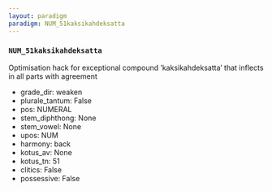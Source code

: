 ```yaml
---
layout: paradigm
paradigm: NUM_51kaksikahdeksatta
---
```

### ` NUM_51kaksikahdeksatta `

Optimisation hack for exceptional compound ’kaksikahdeksatta’ that inflects in all parts with agreement
* grade_dir: weaken
* plurale_tantum: False
* pos: NUMERAL
* stem_diphthong: None
* stem_vowel: None
* upos: NUM
* harmony: back
* kotus_av: None
* kotus_tn: 51
* clitics: False
* possessive: False
